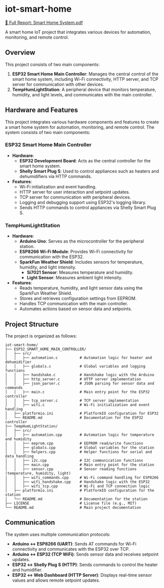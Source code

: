 # iot-smart-home

[📄 Full Report: Smart Home System.pdf](Smart%20Home%20System.pdf)

A smart home IoT project that integrates various devices for automation, monitoring, and remote control.

## Overview

This project consists of two main components:

1. **ESP32 Smart Home Main Controller**: Manages the central control of the smart home system, including Wi-Fi connectivity, HTTP server, and TCP server for communication with other devices.
2. **TempHumLightStation**: A peripheral device that monitors temperature, humidity, and light levels, and communicates with the main controller.

## Hardware and Features

This project integrates various hardware components and features to create a smart home system for automation, monitoring, and remote control. The system consists of two main components:

### ESP32 Smart Home Main Controller
- **Hardware**:
  - **ESP32 Development Board**: Acts as the central controller for the smart home system.
  - **Shelly Smart Plug S**: Used to control appliances such as heaters and dehumidifiers via HTTP commands.
- **Features**:
  - Wi-Fi initialization and event handling.
  - HTTP server for user interaction and setpoint updates.
  - TCP server for communication with peripheral devices.
  - Logging and debugging support using ESP32's logging library.
  - Sends HTTP commands to control appliances via Shelly Smart Plug S.

### TempHumLightStation
- **Hardware**:
  - **Arduino Uno**: Serves as the microcontroller for the peripheral station.
  - **ESP8266 Wi-Fi Module**: Provides Wi-Fi connectivity for communication with the ESP32.
  - **SparkFun Weather Shield**: Includes sensors for temperature, humidity, and light intensity.
    - **Si7021 Sensor**: Measures temperature and humidity.
    - **Light Sensor**: Measures ambient light intensity.
- **Features**:
  - Reads temperature, humidity, and light sensor data using the SparkFun Weather Shield.
  - Stores and retrieves configuration settings from EEPROM.
  - Handles TCP communication with the main controller.
  - Automates actions based on sensor data and setpoints.


## Project Structure

The project is organized as follows:

```
iot-smart-home/
├── ESP32_SMART_HOME_MAIN_CONTROLLER/
│   ├── src/
│   │   ├── automation.c          # Automation logic for heater and dehumidifier
│   │   ├── globals.c             # Global variables and logging functions
│   │   ├── handshake.c           # Handshake logic with the Arduino
│   │   ├── http_server.c         # HTTP server implementation
│   │   ├── json_parser.c         # JSON parsing for sensor data and commands
│   │   ├── main.c                # Main entry point for the ESP32 controller
│   │   ├── tcp_server.c          # TCP server implementation
│   │   ├── wifi.c                # Wi-Fi initialization and event handling
│   ├── platformio.ini            # PlatformIO configuration for ESP32
│   └── README.md                 # Documentation for the ESP32 controller
├── TempHumLightStation/
│   ├── src/
│   │   ├── automation.cpp        # Automation logic for temperature and humidity
│   │   ├── eeprom.cpp            # EEPROM read/write functions
│   │   ├── globals.cpp           # Global variables for the station
│   │   ├── helpers.cpp           # Helper functions for serial and data handling
│   │   ├── i2c.cpp               # I2C communication functions
│   │   ├── main.cpp              # Main entry point for the station
│   │   ├── sensor.cpp            # Sensor reading functions (temperature, humidity, light)
│   │   ├── wifi_commands.cpp     # Wi-Fi command handling for ESP8266
│   │   ├── wifi_handshake.cpp    # Handshake logic with the ESP32
│   │   ├── wifi_tcp.cpp          # Wi-Fi and TCP connection logic
│   ├── platformio.ini            # PlatformIO configuration for the station
│   └── README.md                 # Documentation for the station
├── LICENSE                       # License file (e.g., MIT)
└── README.md                     # Main project documentation
```

## Communication

The system uses multiple communication protocols:
- **Arduino ↔ ESP8266 (UART)**: Sends AT commands for Wi-Fi connectivity and communicates with the ESP32 over TCP.
- **Arduino ↔ ESP32 (TCP WiFi)**: Sends sensor data and receives setpoint updates.
- **ESP32 ↔ Shelly Plug S (HTTP)**: Sends commands to control the heater and humidifier.
- **ESP32 ↔ Web Dashboard (HTTP Server)**: Displays real-time sensor values and allows remote setpoint updates.
